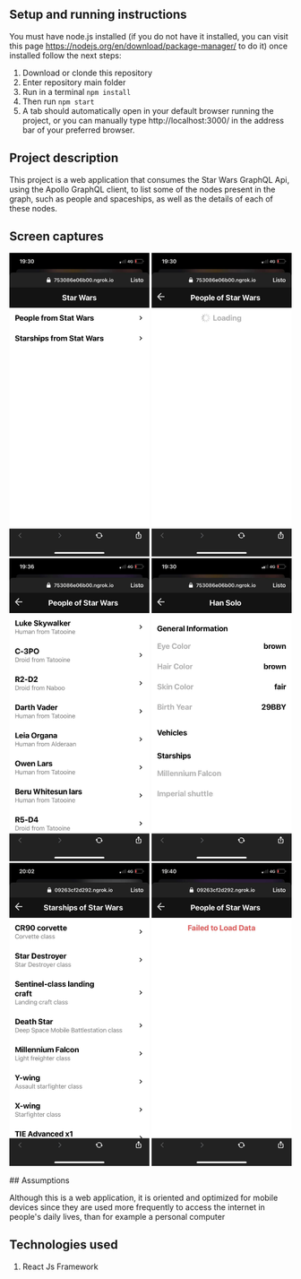 ## Setup and running instructions

You must have node.js installed (if you do not have it installed, you can visit this page https://nodejs.org/en/download/package-manager/ to do it) once installed follow the next steps:
1. Download or clonde this repository
2. Enter repository main folder
3. Run in a terminal `npm install`
4. Then run `npm start`
5. A tab should automatically open in your default browser running the project, or you can manually type http://localhost:3000/ in the address bar of your preferred browser. 

## Project description

This project is a web application that consumes the Star Wars GraphQL Api, using the Apollo GraphQL client, to list some of the nodes present in the graph, such as people and spaceships, as well as the details of each of these nodes.

## Screen captures
<p float="left">
<img src="https://raw.githubusercontent.com/rodrigoManx/Ravn-Challenge-V2-Rodrigo-Pulcha/master/public/screenCaptures/sc1.jpg" width="250">
<img src="https://raw.githubusercontent.com/rodrigoManx/Ravn-Challenge-V2-Rodrigo-Pulcha/master/public/screenCaptures/sc2.jpg" width="250">
<img src="https://raw.githubusercontent.com/rodrigoManx/Ravn-Challenge-V2-Rodrigo-Pulcha/master/public/screenCaptures/sc3.jpg" width="250">
<img src="https://raw.githubusercontent.com/rodrigoManx/Ravn-Challenge-V2-Rodrigo-Pulcha/master/public/screenCaptures/sc4.jpg" width="250">
<img src="https://raw.githubusercontent.com/rodrigoManx/Ravn-Challenge-V2-Rodrigo-Pulcha/master/public/screenCaptures/fsc5.jpg" width="250">
<img src="https://raw.githubusercontent.com/rodrigoManx/Ravn-Challenge-V2-Rodrigo-Pulcha/master/public/screenCaptures/sc6.jpg" width="250">
</p>
## Assumptions

Although this is a web application, it is oriented and optimized for mobile devices since they are used more frequently to access the internet in people's daily lives, than for example a personal computer

## Technologies used

1. React Js Framework
